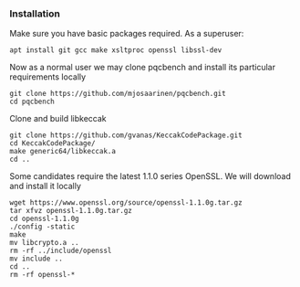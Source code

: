 
### Installation

Make sure you have basic packages required. As a superuser:
```
apt install git gcc make xsltproc openssl libssl-dev
```
 
Now as a normal user we may clone pqcbench and install its particular
requirements locally

```
git clone https://github.com/mjosaarinen/pqcbench.git
cd pqcbench
```

Clone and build libkeccak
```
git clone https://github.com/gvanas/KeccakCodePackage.git
cd KeccakCodePackage/
make generic64/libkeccak.a
cd ..
```

Some candidates require the latest 1.1.0 series OpenSSL.  We will download and install it locally
```
wget https://www.openssl.org/source/openssl-1.1.0g.tar.gz
tar xfvz openssl-1.1.0g.tar.gz 
cd openssl-1.1.0g
./config -static
make
mv libcrypto.a ..
rm -rf ../include/openssl
mv include ..
cd ..
rm -rf openssl-*
```
